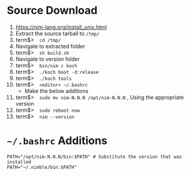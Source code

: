 # Source Download
1. https://nim-lang.org/install_unix.html
1. Extract the source tarball to `/tmp/`
1. term$>&emsp;`cd /tmp/`
1. Navigate to extracted folder
1. term$>&emsp;`sh build.sh`
1. Navigate to version folder
1. term$>&emsp;`bin/nim c koch`
1. term$>&emsp;`./koch boot -d:release`
1. term$>&emsp;`./koch tools`
1. term$>&emsp;`<editor> ~/.bashrc`
    * Make the below additions
1. term$>&emsp;`sudo mv nim-N.N.N /opt/nim-N.N.N` , Using the appropriate version
1. term$>&emsp;`sudo reboot now`
1. term$>&emsp;`nim --version`



# `~/.bashrc` Additions
``` 
PATH="/opt/nim-N.N.N/bin:$PATH" # Substitute the version that was installed
PATH="~/.nimble/bin:$PATH"
```